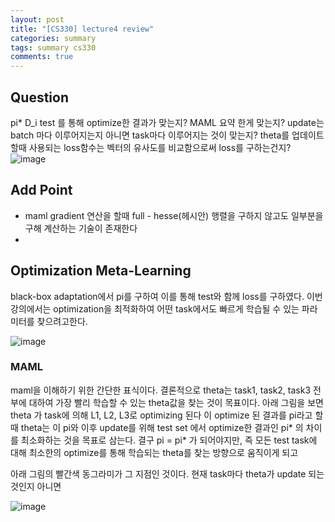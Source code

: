 ```yaml
---
layout: post
title: "[CS330] lecture4 review"
categories: summary
tags: summary cs330
comments: true
---
```


## Question 
pi* D_i test 를 통해 optimize한 결과가 맞는지?
MAML 요약 한게 맞는지?
update는 batch 마다 이루어지는지 아니면 task마다 이루어지는 것이 맞는지?
theta를 업데이트 할때 사용되는 loss함수는 벡터의 유사도를 비교함으로써 loss를 구하는건지?
![image](https://user-images.githubusercontent.com/65720894/177984373-f0506385-9b80-41e1-ab50-20dd7b21f865.png)



## Add Point
- maml gradient 연산을 할때 full - hesse(헤시안) 행렬을 구하지 않고도 일부분을 구해 계산하는 기술이 존재한다
- 


## Optimization Meta-Learning

black-box adaptation에서 pi를 구하여 이를 통해 test와 함께 loss를 구하였다. 이번 강의에서는 optimization을 최적화하여 어떤 task에서도 빠르게 학습될 수 있는 파라미터를 찾으려고한다.

![image](https://user-images.githubusercontent.com/65720894/177952796-59a01445-6560-4cc7-a1a5-90ca01f80e44.png)

### MAML

maml을 이해하기 위한 간단한 표식이다. 
결론적으로 theta는 task1, task2, task3 전부에 대하여 가장 빨리 학습할 수 있는 theta값을 찾는 것이 목표이다. 아래 그림을 보면 theta 가 task에 의해 
L1, L2, L3로 optimizing 된다 이 optimize 된 결과를 pi라고 할때 theta는 이 pi와 이후 update를 위해 test set 에서 optimize한 결과인 pi* 의 차이를 최소화하는 것을
목표로 삼는다. 결구 pi = pi* 가 되어야지만, 즉 모든 test task에 대해 최소한의 optimize를 통해 학습되는 theta를 찾는 방향으로 움직이게 되고

아래 그림의 빨간색 동그라미가 그 지점인 것이다. 현재 task마다 theta가 update 되는 것인지 아니면 

![image](https://user-images.githubusercontent.com/65720894/177984362-14a5da61-cd57-486e-a728-46615f41418f.png)

